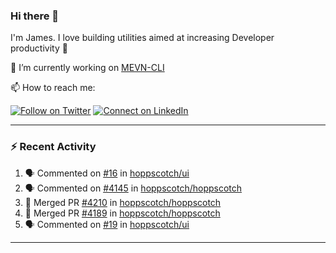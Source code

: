 ### Hi there 👋

I'm James. I love building utilities aimed at increasing Developer productivity :raised_hands: 

🔭 I’m currently working on [MEVN-CLI](https://github.com/madlabsinc/mevn-cli)

📫 How to reach me:

[![Follow on Twitter](https://img.shields.io/badge/--twitter?label=Twitter&logo=Twitter&style=social)](https://twitter.com/james_madhacks) [![Connect on LinkedIn](https://img.shields.io/badge/--linkedin?label=LinkedIn&logo=LinkedIn&style=social)](https://www.linkedin.com/in/jamesgeorge007)

---

### :zap: Recent Activity

<!--START_SECTION:activity-->
1. 🗣 Commented on [#16](https://github.com/hoppscotch/ui/issues/16#issuecomment-2254575046) in [hoppscotch/ui](https://github.com/hoppscotch/ui)
2. 🗣 Commented on [#4145](https://github.com/hoppscotch/hoppscotch/issues/4145#issuecomment-2254517134) in [hoppscotch/hoppscotch](https://github.com/hoppscotch/hoppscotch)
3. 🎉 Merged PR [#4210](https://github.com/hoppscotch/hoppscotch/pull/4210) in [hoppscotch/hoppscotch](https://github.com/hoppscotch/hoppscotch)
4. 🎉 Merged PR [#4189](https://github.com/hoppscotch/hoppscotch/pull/4189) in [hoppscotch/hoppscotch](https://github.com/hoppscotch/hoppscotch)
5. 🗣 Commented on [#19](https://github.com/hoppscotch/ui/issues/19#issuecomment-2250951753) in [hoppscotch/ui](https://github.com/hoppscotch/ui)
<!--END_SECTION:activity-->

---

<!--
**jamesgeorge007/jamesgeorge007** is a ✨ _special_ ✨ repository because its `README.md` (this file) appears on your GitHub profile.

Here are some ideas to get you started:

- 🌱 I’m currently learning ...
- 👯 I’m looking to collaborate on ...
- 🤔 I’m looking for help with ...
- 💬 Ask me about ...
- 😄 Pronouns: ...
- ⚡ Fun fact: ...
-->
